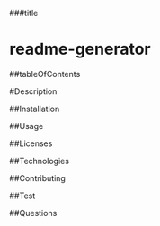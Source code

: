 ###title
# readme-generator

##tableOfContents

#Description

##Installation

##Usage 

##Licenses

##Technologies

##Contributing

##Test
 
##Questions 


